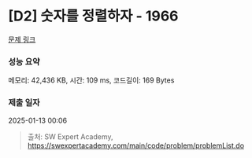 # [D2] 숫자를 정렬하자 - 1966 

[문제 링크](https://swexpertacademy.com/main/code/problem/problemDetail.do?contestProbId=AV5PrmyKAWEDFAUq) 

### 성능 요약

메모리: 42,436 KB, 시간: 109 ms, 코드길이: 169 Bytes

### 제출 일자

2025-01-13 00:06



> 출처: SW Expert Academy, https://swexpertacademy.com/main/code/problem/problemList.do